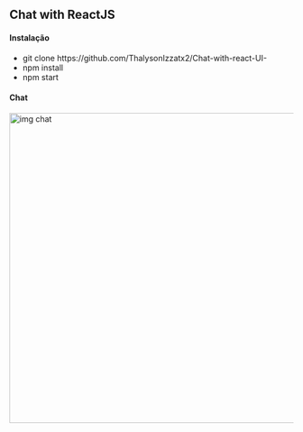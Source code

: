 <h2>Chat with ReactJS</h2>

<h4>Instalação</h4>
<ul>
  <li>git clone https://github.com/ThalysonIzzatx2/Chat-with-react-UI- </li>
  <li>npm install</li>
  <li>npm start</li>
</ul>

<h4><strong>Chat</strong></h4>
<img align="center" src="https://i.imgur.com/XbAZKGh.png" alt="img chat" width="550"  />
